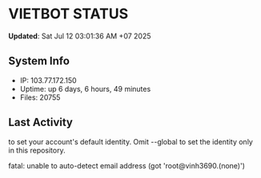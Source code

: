 # VIETBOT STATUS
**Updated**: Sat Jul 12 03:01:36 AM +07 2025

## System Info
- IP: 103.77.172.150
- Uptime: up 6 days, 6 hours, 49 minutes
- Files: 20755

## Last Activity

to set your account's default identity.
Omit --global to set the identity only in this repository.

fatal: unable to auto-detect email address (got 'root@vinh3690.(none)')
